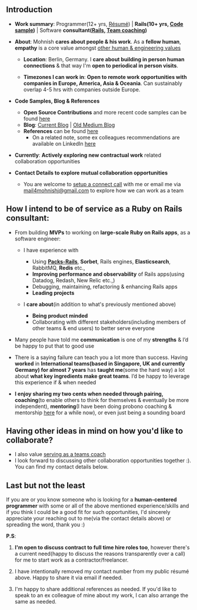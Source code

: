 ## Introduction

- **Work summary**: Programmer(12+ yrs, [Résumé](https://bit.ly/résumé_mohnish)) | **Rails(10+ yrs, [Code sample](https://bit.ly/mohnish_code_sample))** |  Software **consultant([Rails](https://www.mohnishjadwani.com/being_of_service_as_a_rails_consultant/), [Team coaching](https://www.mohnishjadwani.com/being_of_service_as_a_team_coach/))**

- **About**: Mohnish **cares about people & his work**. As a **fellow human**, **empathy** is a core value amongst [other human & engineering values](https://bit.ly/mohnish_human_and_engineering_values) 

  - **Location**: Berlin, Germany. I **care about building in person human connections** & that way I'm **open to periodical in person visits**.

  - **Timezones I can work in**: **Open to remote work opportunities with companies in Europe, America, Asia & Oceania**. Can sustainably overlap 4-5 hrs with companies outside Europe. 

- **Code Samples, Blog & References**
   - **Open Source Contributions** and more recent code samples can be found [here](https://gist.github.com/boddhisattva/7e394480e8b56870bd43e6c188e9ff1c) 
   - **Blog**: [Current Blog](https://www.mohnishjadwani.com/) | [Old Medium Blog ](https://medium.com/@mohnishgj)   
   - **References** can be found [here](https://gist.github.com/boddhisattva/b06989258aa46eaf58848dfcf9e35a60)
     - On a related note, some ex colleagues recommendations are available on LinkedIn [here](https://de.linkedin.com/in/mohnish-jadwani-9a924619)
       
- **Currently**: **Actively exploring new contractual work** related collaboration opportunities

- **Contact Details to explore mutual collaboration opportunities**
  - You are welcome to [setup a connect call](https://calendly.com/sadhakforlife/explore-how-we-could-collaborate-together) with me or email me via mail4mohnishj@gmail.com to explore how we can work as a team

## How I intend to be of service as a Ruby on Rails consultant:

- From building **MVPs** to working on **large-scale Ruby on Rails apps**, as a software engineer:
  - I have experience with
    -   Using **[Packs-Rails](https://github.com/rubyatscale/packs-rails)**, **Sorbet**, Rails engines, **Elasticsearch**, RabbitMQ, **Redis** etc.,
    -   **Improving performance and observability** of Rails apps(using Datadog, Redash, New Relic etc.,)
    -   Debugging, maintaining, refactoring & enhancing Rails apps
    -   **Leading projects**

  - I **care about**(in addition to what's previously mentioned above)
    - **Being product minded**
    - Collaborating with different stakeholders(including members of other teams & end users) to better serve everyone

- Many people have told me **communication** is one of my **strengths** & I’d be happy to put that to good use

- There is a saying failure can teach you a lot more than success. Having **worked** in **International teams(based in Singapore, UK and currently Germany) for almost 7 years** has **taught me**(some the hard way) a lot about **what key ingredients make great teams**. I’d be happy to leverage this experience if & when needed

- **I enjoy sharing my two cents when needed through pairing, coaching**(to enable others to think for themselves & eventually be more independent), **mentoring**(I have been doing probono coaching & mentorship [here](https://bit.ly/probono_coaching_mentoring_connect_with_mohnish) for a while now), or even just being a sounding board

## Having other ideas in mind on how you'd like to collaborate?
 - I also value [serving as a teams coach](https://www.mohnishjadwani.com/being_of_service_as_a_team_coach/)
 - I look forward to discussing other collaboration opportunities together :). You can find my contact details below.

## Last but not the least

If you are or you know someone who is looking for a **human-centered programmer** with some or all of the above mentioned experience/skills and if you think I could be a good fit for such opportunities, I'd sincerely appreciate your reaching out to me(via the contact details above) or spreading the word, thank you :) 

**P.S**: 

1. **I'm open to discuss contract to full time hire roles too**, however there's a current need(happy to discuss the reasons transparently over a call) for me to start work as a contractor/freelancer.

2. I have intentionally removed my contact number from my public résumé above. Happy to share it via email if needed.

3. I'm happy to share additional references as needed. If you'd like to speak to an ex colleague of mine about my work, I can also arrange the same as needed.
